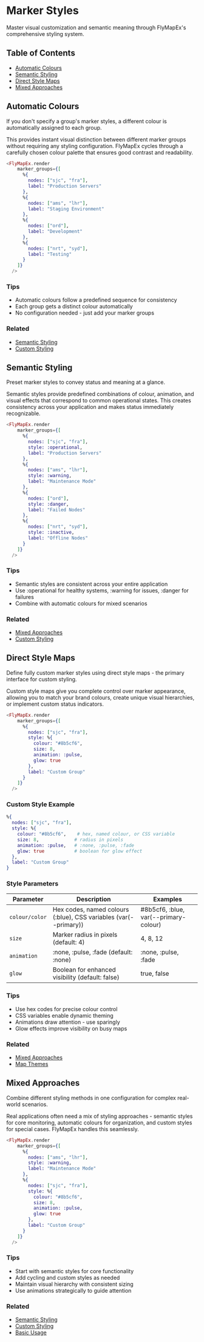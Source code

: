# Marker Styles

Master visual customization and semantic meaning through FlyMapEx's comprehensive styling system.

## Table of Contents

- [Automatic Colours](#automatic-colours)
- [Semantic Styling](#semantic-styling)
- [Direct Style Maps](#direct-style-maps)
- [Mixed Approaches](#mixed-approaches)

## Automatic Colours
If you don't specify a group's marker styles, a different colour is automatically assigned to each group.

This provides instant visual distinction between different marker groups without requiring any styling configuration. FlyMapEx cycles through a carefully chosen colour palette that ensures good contrast and readability.

```heex
<FlyMapEx.render
    marker_groups={[
      %{
        nodes: ["sjc", "fra"],
        label: "Production Servers"
      },
      %{
        nodes: ["ams", "lhr"],
        label: "Staging Environment"
      },
      %{
        nodes: ["ord"],
        label: "Development"
      },
      %{
        nodes: ["nrt", "syd"],
        label: "Testing"
      }
    ]}
  />
```
### Tips
- Automatic colours follow a predefined sequence for consistency
- Each group gets a distinct colour automatically
- No configuration needed - just add your marker groups
### Related
- [Semantic Styling](#semantic)
- [Custom Styling](#custom)
## Semantic Styling
Preset marker styles to convey status and meaning at a glance.

Semantic styles provide predefined combinations of colour, animation, and visual effects that correspond to common operational states. This creates consistency across your application and makes status immediately recognizable.

```heex
<FlyMapEx.render
    marker_groups={[
      %{
        nodes: ["sjc", "fra"],
        style: :operational,
        label: "Production Servers"
      },
      %{
        nodes: ["ams", "lhr"],
        style: :warning,
        label: "Maintenance Mode"
      },
      %{
        nodes: ["ord"],
        style: :danger,
        label: "Failed Nodes"
      },
      %{
        nodes: ["nrt", "syd"],
        style: :inactive,
        label: "Offline Nodes"
      }
    ]}
  />
```
### Tips
- Semantic styles are consistent across your entire application
- Use :operational for healthy systems, :warning for issues, :danger for failures
- Combine with automatic colours for mixed scenarios
### Related
- [Mixed Approaches](#mixed)
- [Custom Styling](#custom)
## Direct Style Maps
Define fully custom marker styles using direct style maps - the primary interface for custom styling.

Custom style maps give you complete control over marker appearance, allowing you to match your brand colours, create unique visual hierarchies, or implement custom status indicators.

```heex
<FlyMapEx.render
    marker_groups={[
      %{
        nodes: ["sjc", "fra"],
        style: %{
          colour: "#8b5cf6",
          size: 8,
          animation: :pulse,
          glow: true
        },
        label: "Custom Group"
      }
    ]}
  />
```
### Custom Style Example
```elixir
%{
  nodes: ["sjc", "fra"],
  style: %{
    colour: "#8b5cf6",    # hex, named colour, or CSS variable
    size: 8,             # radius in pixels
    animation: :pulse,   # :none, :pulse, :fade
    glow: true           # boolean for glow effect
  },
  label: "Custom Group"
}
```
### Style Parameters
| Parameter | Description | Examples |
|-----------|-------------|----------|
| `colour/color` | Hex codes, named colours (:blue), CSS variables (var(--primary)) | #8b5cf6, :blue, var(--primary-colour) |
| `size` | Marker radius in pixels (default: 4) | 4, 8, 12 |
| `animation` | :none, :pulse, :fade (default: :none) | :none, :pulse, :fade |
| `glow` | Boolean for enhanced visibility (default: false) | true, false |
### Tips
- Use hex codes for precise colour control
- CSS variables enable dynamic theming
- Animations draw attention - use sparingly
- Glow effects improve visibility on busy maps
### Related
- [Mixed Approaches](#mixed)
- [Map Themes](theming)
## Mixed Approaches
Combine different styling methods in one configuration for complex real-world scenarios.

Real applications often need a mix of styling approaches - semantic styles for core monitoring, automatic colours for organization, and custom styles for special cases. FlyMapEx handles this seamlessly.

```heex
<FlyMapEx.render
    marker_groups={[
      %{
        nodes: ["ams", "lhr"],
        style: :warning,
        label: "Maintenance Mode"
      },
      %{
        nodes: ["sjc", "fra"],
        style: %{
          colour: "#8b5cf6",
          size: 8,
          animation: :pulse,
          glow: true
        },
        label: "Custom Group"
      }
    ]}
  />
```
### Tips
- Start with semantic styles for core functionality
- Add cycling and custom styles as needed
- Maintain visual hierarchy with consistent sizing
- Use animations strategically to guide attention
### Related
- [Semantic Styling](#semantic)
- [Custom Styling](#custom)
- [Basic Usage](basic_usage)